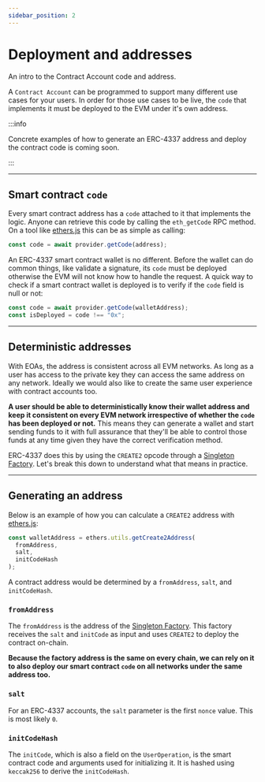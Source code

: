 ```yaml
---
sidebar_position: 2
---
```


# Deployment and addresses

An intro to the Contract Account code and address.

<head>
  <meta name="title" content="How to deploy smart contract wallets | Stackup" />
  <meta name="og:title" content="How to deploy smart contract wallets | Stackup" />
  <meta name="description" content="Learn how to deploy smart contract accounts and create addresses using EIP-4337." />
  <meta name="og:description" content="Learn how to deploy smart contract accounts and create addresses using EIP-4337." />
  <meta name="keywords" content="deploy smart contract wallet,
    introduction to smart contract wallets,
    ERC-4337,
    EIP-4337,
    stackup,
    smart contract wallet,
    account abstraction" />
  <meta name="og:keywords" content="deploy smart contract wallet,
    introduction to smart contract wallets,
    ERC-4337,
    EIP-4337,
    stackup,
    smart contract wallet,
    account abstraction" />
</head>

A `Contract Account` can be programmed to support many different use cases for your users. In order for those use cases to be live, the `code` that implements it must be deployed to the EVM under it's own address.

:::info

Concrete examples of how to generate an ERC-4337 address and deploy the contract code is coming soon.

:::

---

## Smart contract `code`

Every smart contract address has a `code` attached to it that implements the logic. Anyone can retrieve this code by calling the `eth_getCode` RPC method. On a tool like [ethers.js](https://docs.ethers.io/v5/api/providers/provider/#Provider-getCode) this can be as simple as calling:

```typescript
const code = await provider.getCode(address);
```

An ERC-4337 smart contract wallet is no different. Before the wallet can do common things, like validate a signature, its `code` must be deployed otherwise the EVM will not know how to handle the request. A quick way to check if a smart contract wallet is deployed is to verify if the `code` field is null or not:

```typescript
const code = await provider.getCode(walletAddress);
const isDeployed = code !== "0x";
```

---

## Deterministic addresses

With EOAs, the address is consistent across all EVM networks. As long as a user has access to the private key they can access the same address on any network. Ideally we would also like to create the same user experience with contract accounts too.

**A user should be able to deterministically know their wallet address and keep it consistent on every EVM network irrespective of whether the `code` has been deployed or not.** This means they can generate a wallet and start sending funds to it with full assurance that they'll be able to control those funds at any time given they have the correct verification method.

ERC-4337 does this by using the `CREATE2` opcode through a [Singleton Factory](https://eips.ethereum.org/EIPS/eip-2470). Let's break this down to understand what that means in practice.

---

## Generating an address

Below is an example of how you can calculate a `CREATE2` address with [ethers.js](https://docs.ethers.io/v5/api/utils/address/#utils-getCreate2Address):

```typescript
const walletAddress = ethers.utils.getCreate2Address(
  fromAddress,
  salt,
  initCodeHash
);
```

A contract address would be determined by a `fromAddress`, `salt`, and `initCodeHash`.

### `fromAddress`

The `fromAddress` is the address of the [Singleton Factory](https://eips.ethereum.org/EIPS/eip-2470). This factory receives the `salt` and `initCode` as input and uses `CREATE2` to deploy the contract on-chain.

**Because the factory address is the same on every chain, we can rely on it to also deploy our smart contract `code` on all networks under the same address too.**

### `salt`

For an ERC-4337 accounts, the `salt` parameter is the first `nonce` value. This is most likely `0`.

### `initCodeHash`

The `initCode`, which is also a field on the `UserOperation`, is the smart contract code and arguments used for initializing it. It is hashed using `keccak256` to derive the `initCodeHash`.
